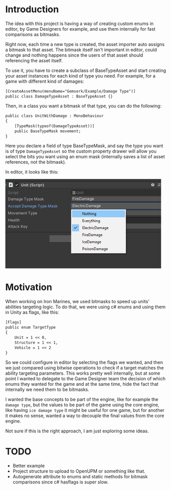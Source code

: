 # Introduction

The idea with this project is having a way of creating custom enums in editor, by Game Designers for example, and use them internally for fast comparisons as bitmasks.


Right now, each time a new type is created, the asset importer auto assigns a bitmask to that asset. The bitmask itself isn't important in editor, could change and nothing happens since the users of that asset should referencing the asset itself. 

To use it, you have to create a subclass of BaseTypeAsset and start creating your asset instances for each kind of type you need. For example, for a game with different kind of damages:

```
[CreateAssetMenu(menuName="Gemserk/Example/Damage Type")]
public class DamageTypeAsset : BaseTypeAsset {}
```

Then, in a class you want a bitmask of that type, you can do the following:

```
public class UnitWithDamage : MonoBehaviour
{
    [TypeMask(typeof(DamageTypeAsset))]
    public BaseTypeMask movement;
}
```

Here you declare a field of type BaseTypeMask, and say the type you want is of type `DamageTypeAsset` so the custom property drawer will allow you select the bits you want using an enum mask (internally saves a list of asset references, not the bitmask).

In editor, it looks like this:


![An example of how it looks in the editor](images/example1.png?raw=true "Example1")

# Motivation

When working on Iron Marines, we used bitmasks to speed up units' abilities targeting logic. To do that, we were using c# enums and using them in Unity as flags, like this:

```
[Flags]
public enum TargetType
{
    Unit = 1 << 0,
    Structure = 1 << 1,
    Vehicle = 1 << 2
}
```

So we could configure in editor by selecting the flags we wanted, and then we just compared using bitwise operations to check if a target matches the ability targeting parameters. This works pretty well internally, but at some point I wanted to delegate to the Game Designer team the decision of which enums they wanted for the game and at the same time, hide the fact that internally we need them to be bitmasks.

I wanted the base concepts to be part of the engine, like for example the `damage type`, but the values to be part of the game using the core engine, like having `ice damage type` it might be useful for one game, but for another it makes no sense, wanted a way to decouple the final values from the core engine.

Not sure if this is the right approach, I am just exploring some ideas.

# TODO

* Better example
* Project structure to upload to OpenUPM or something like that.
* Autogenerate attribute to enums and static methods for bitmask comparisons since c# hasflags is super slow.